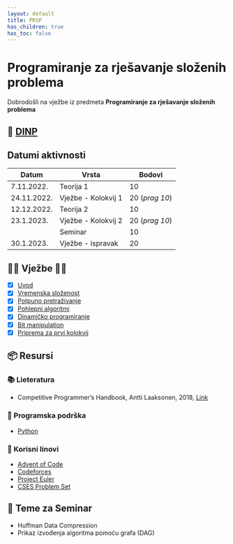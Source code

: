 ```yaml
---
layout: default
title: PRSP
has_children: true
has_toc: false
---
```


# Programiranje za rješavanje složenih problema

Dobrodošli  na vježbe iz predmeta **Programiranje za rješavanje složenih problema**

## 📅 [DINP](https://www.inf.uniri.hr/images/nastava/izvedbeni/2022_2023/PDS/3_godina/DINP_PRSP_2022_2023.pdf)

## Datumi aktivnosti

| Datum | Vrsta | Bodovi |
| ----- | ----- | --------|
| 7.11.2022. | Teorija 1 | 10 |
| 24.11.2022. | Vježbe - Kolokvij 1 | 20 (*prag 10*)|
| 12.12.2022. | Teorija 2 | 10 |
| 23.1.2023. | Vježbe - Kolokvij 2 |  20 (*prag 10*)|
|       | Seminar | 10 | 
| 30.1.2023. | Vježbe - ispravak  |  20  |

## 👨‍💻 Vježbe 👨‍🏫
- [x] [Uvod](../prsp-uvod)
- [x] [Vremenska složenost](../vremenska-slozenost)
- [x] [Potpuno pretraživanje](../potpuno-pretrazivanje)
- [x] [Pohlepni algoritmi](../pohlepni-algoritmi)
- [x] [Dinamičko programiranje](../dinamicko-programiranje) 
- [x] [Bit manipulation](../bit-manipulation)
- [x] [Priprema za prvi kolokvij](../priprema-kol1) 

<!--
- [ ] [Grafovi i stabla](./grafovi-i-stabla)
- [ ] [Putovanje kroz graf](./putovanje-kroz-graf)
- [ ] [Matrice](./matrice)
- [ ] [Teorija brojeva](./teorija-brojeva)
- [ ] [Kombinatorika](./kombinatorika)
- [ ] [Geometrija](./geometrija)
- [ ] [Teorija igara](./teorija-igara)
- [ ] [Prprema za Kolokvij](./priprema-kolokvij)
-->

## 📦 Resursi 
### 📚 Lieteratura
- Competitive Programmer’s Handbook, Antti Laaksonen, 2018, [Link](https://cses.fi/book/book.pdf)

### 🧰 Programska podrška
- [Python](https://www.python.org/)

### 🔗 Korisni linovi
- [Advent of Code](https://adventofcode.com/)
- [Codeforces](https://codeforces.com/)
- [Project Euler](https://projecteuler.net/)
- [CSES Problem Set](https://cses.fi/problemset/)

## 🚀 Teme za Seminar
- Huffman Data Compression
- Prikaz izvođenja algoritma pomoću grafa (DAG)

